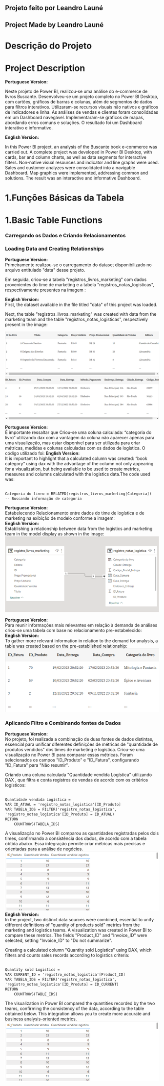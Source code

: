 ## Projeto feito por Leandro Launé

## Project Made by Leandro Launé

# Descrição do Projeto

# Project Description

**Portuguese Version:**

Neste projeto de Power BI, realizou-se uma análise do e-commerce de livros Buscante. Desenvolveu-se um projeto completo no Power BI Desktop, com cartões, gráficos de barras e colunas, além de segmentos de dados para filtros interativos. Utilizaram-se recursos visuais não nativos e gráficos de indicadores e linha. As análises de vendas e clientes foram consolidadas em um Dashboard navegável. Implementaram-se gráficos de mapas, abordando erros comuns e soluções. O resultado foi um Dashboard interativo e informativo.

**English Version:**

In this Power BI project, an analysis of the Buscante book e-commerce was carried out. A complete project was developed in Power BI Desktop, with cards, bar and column charts, as well as data segments for interactive filters. Non-native visual resources and indicator and line graphs were used. Sales and customer analyzes were consolidated into a navigable Dashboard. Map graphics were implemented, addressing common and solutions. The result was an interactive and informative Dashboard.

# 1.Funções Básicas da Tabela

# 1.Basic Table Functions

### Carregando os Dados e Criando Relacionamentos

### Loading Data and Creating Relationships

**Portuguese Version:**  
Primeiramente realizou-se o carregamento do dataset disponibilizado no arquivo entitulado "data" desse projeto.

Em seguida, criou-se a tabela "registros_livros_marketing" com dados provenientes do time de marketing e a tabela "registros_notas_logisticas", respectivamente presentes na imagem :

**English Version:**  
First, the dataset available in the file titled "data" of this project was loaded.

Next, the table "registros_livros_marketing" was created with data from the marketing team and the table "registros_notas_logisticas", respectively present in the image:

![alt text](image-1.png)
![alt text](image-2.png)

**Portuguese Version:**  
É importante ressaltar que Criou-se uma coluna calculada: “categoria do livro” utilizando dax com a vantagem da coluna não aparecer apenas para uma visualização, mas estar disponível para ser utilizada para criar métricas, medidas e colunas calculadas com os dados de logística. O código utilizado foi:
**English Version:**  
It is important to highlight that a calculated column was created: “book category” using dax with the advantage of the column not only appearing for a visualization, but being available to be used to create metrics, measures and columns calculated with the logistics data.The code used was:

```dax

Categoria do livro = RELATED(registros_livros_marketing[Categoria])
-- Buscando informação de categoria

```

**Portuguese Version:**  
Estabelecendo Relacionamento entre dados do time de logística e de marketing na exibição de modelo conforme a imagem:  
**English Version:**  
Establishing a relationship between data from the logistics and marketing team in the model display as shown in the image:  
![alt text](<bsct relacionamento modelo.png>)

**Portuguese Version:**  
Para reunir informações mais relevantes em relação à demanda de análises criou-se uma tabela com base no relacionamento pre-estabelecido:  
**English Version:**  
To gather more relevant information in relation to the demand for analysis, a table was created based on the pre-established relationship:  
![alt text](image-3.png)

### Aplicando Filtro e Combinando fontes de Dados

**Portuguese Version:**  
No projeto, foi realizada a combinação de duas fontes de dados distintas, essencial para unificar diferentes definições de métricas de "quantidade de produtos vendidos" dos times de marketing e logística. Criou-se uma visualização no Power BI para comparar essas métricas. Foram selecionados os campos "ID_Produto" e "ID_Fatura", configurando "ID_Fatura" para "Não resumir".

Criando uma coluna calculada "Quantidade vendida Logística" utilizando DAX , que filtra e conta registros de vendas de acordo com os critérios logísticos:

```

Quantidade vendida Logística =
VAR ID_ATUAL = 'registro_notas_logistica'[ID_Produto]
VAR TABELA_IDS = FILTER('registro_notas_logistica', 'registro_notas_logistica'[ID_Produto] = ID_ATUAL)
RETURN
    COUNTROWS(TABELA_IDS)

```

A visualização no Power BI comparou as quantidades registradas pelos dois times, confirmando a consistência dos dados, de acordo com a tabela obtida abaixo. Essa integração permite criar métricas mais precisas e orientadas para a análise de negócios.
![alt text](image-4.png)
**English Version:**  
In the project, two distinct data sources were combined, essential to unify different definitions of "quantity of products sold" metrics from the marketing and logistics teams. A visualization was created in Power BI to compare these metrics. The fields "Product_ID" and "Invoice_ID" were selected, setting "Invoice_ID" to "Do not summarize".

Creating a calculated column "Quantity sold Logistics" using DAX, which filters and counts sales records according to logistics criteria:

```

Quantity sold Logistics =
VAR CURRENT_ID = 'registro_notas_logistica'[Product_ID]
VAR TABELA_IDS = FILTER('registro_notas_logistica', 'registro_notas_logistica'[ID_Produto] = ID_CURRENT)
RETURN
    COUNTROWS(TABLE_IDS)

```

The visualization in Power BI compared the quantities recorded by the two teams, confirming the consistency of the data, according to the table obtained below. This integration allows you to create more accurate and business analysis-oriented metrics.  
![alt text](image-4.png)
